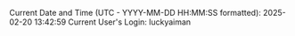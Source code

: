 Current Date and Time (UTC - YYYY-MM-DD HH:MM:SS formatted): 2025-02-20 13:42:59
Current User's Login: luckyaiman
